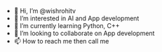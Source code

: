 - 👋 Hi, I’m @wishrohitv
- 👀 I’m interested in AI and App development
- 🌱 I’m currently learning Python, C++
- 💞️ I’m looking to collaborate on App development
- 📫 How to reach me then call me

<!---
wishrohitv/wishrohitv is a ✨ special ✨ repository because its `README.md` (this file) appears on your GitHub profile.
You can click the Preview link to take a look at your changes.
--->
